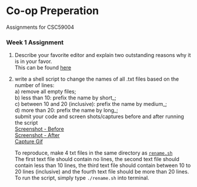 # Co-op Preperation
Assignments for CSC59004

### Week 1 Assignment
1. Describe your favorite editor and explain two outstanding reasons why it is in your favor.  
    This can be found [here](https://github.com/hetobias/CScoop/blob/master/coop_asmt1/prefered%20editor.txt)

2. write a shell script to change the names of all .txt files based on the number of lines:  
   a) remove all empty files;  
   b) less than 10: prefix the name by short_;  
   c) between 10 and 20 (inclusive): prefix the name by medium_;  
   d) more than 20: prefix the name by long_;  
   submit your code and screen shots/captures before and after running the script  
   [Screenshot - Before](https://github.com/hetobias/CScoop/blob/master/coop_asmt1/before.JPG)  
   [Screenshot - After](https://github.com/hetobias/CScoop/blob/master/coop_asmt1/after.JPG)  
   [Capture Gif](https://github.com/hetobias/CScoop/blob/master/coop_asmt1/capture.gif)  
   
   To reproduce, make 4 txt files in the same directory as [```rename.sh```](https://github.com/hetobias/CScoop/blob/master/coop_asmt1/rename.sh)  
   The first text file should contain no lines, the second text file should contain less than 10 lines, the third text file should contain between 10 to 20 lines (inclusive) and the fourth text file should be more than 20 lines. To run the script, simply type ```./rename.sh``` into terminal.
   
   
